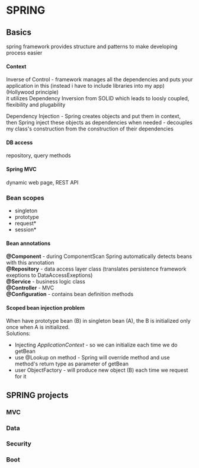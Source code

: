 # SPRING

## Basics

spring framework provides structure and patterns to make developing process easier

#### Context

Inverse of Control - framework manages all the dependencies and puts your application in this \(instead i have to include libraries into my app\) \(Hollywood principle\)  
it utilizes Dependency Inversion from SOLID which leads to loosly coupled, flexibility and plugability

Dependency Injection - Spring creates objects and put them in context, then Spring inject these objects as dependencies when needed - decouples my class's construction from the construction of their dependencies

#### DB access

repository, query methods

#### Spring MVC

dynamic web page, REST API

### Bean scopes

* singleton
* prototype
* request\*
* session\*

#### Bean annotations

**@Component** - during ComponentScan Spring automatically detects beans with this annotation  
**@Repository** - data access layer class \(translates persistence framework exeptions to DataAccessExeptions\)  
**@Service** - business logic class  
**@Controller** - MVC  
**@Configuration** - contains bean definition methods 

####  S**coped bean injection problem**

When have prototype bean \(B\) in singleton bean \(A\), the B is initialized only once when A is initialized.  
Solutions:

* Injecting _ApplicationContext -_ so we can initialize each time we do getBean
* use @Lookup on method - Spring will override method and use method's return type as parameter of getBean
* user ObjectFactory - will produce new object \(B\) each time we request for it

## SPRING projects

### MVC

### Data

### Security

### Boot




